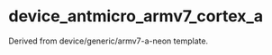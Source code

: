 device_antmicro_armv7_cortex_a
==============================

Derived from device/generic/armv7-a-neon template.
